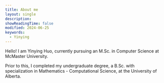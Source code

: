 ```yaml
--- 
title: About me
layout: single
description: 
showReadingTime: false
modified: 2024-06-25
keywords:
  - Yinying
---
```


Hello! I am Yinying Huo, currently pursuing an M.Sc. in Computer Science at McMaster University. 

Prior to this, I completed my undergraduate degree, a B.Sc. with specialization in Mathematics - Computational Science, at the University of Alberta.